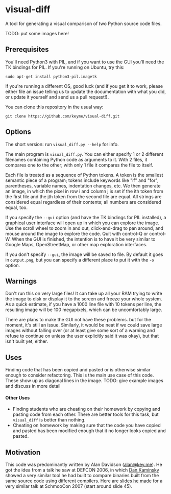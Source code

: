# visual-diff
A tool for generating a visual comparison of two Python source code files.

TODO: put some images here!

## Prerequisites
You'll need Python3 with PIL, and if you want to use the GUI you'll need the TK
bindings for PIL. If you're running on Ubuntu, try this:

```
sudo apt-get install python3-pil.imagetk
```

If you're running a different OS, good luck (and if you get it to work, please
either file an issue telling us to update the documentation with what you did,
or update it yourself and send us a pull request!).

You can clone this repository in the usual way:

```
git clone https://github.com/keyme/visual-diff.git
```

## Options
The short version: run `visual_diff.py --help` for info.

The main program is `visual_diff.py`. You can either specify 1 or 2 different
filenames containing Python code as arguments to it. With 2 files, it compares
one to the other; with only 1 file it compares the file to itself.

Each file is treated as a sequence of Python tokens. A token is the smallest
semantic piece of a program; tokens include keywords like "if" and "for",
parentheses, variable names, indentation changes, etc. We then generate an
image, in which the pixel in row i and column j is set if the ith token from
the first file and the jth token from the second file are equal. All strings
are considered equal regardless of their contents; all numbers are considered
equal, too.

If you specify the `--gui` option (and have the TK bindings for PIL installed),
a graphical user interface will open up in which you can explore the image. Use
the scroll wheel to zoom in and out, click-and-drag to pan around, and mouse
around the image to explore the code. Quit with control-Q or control-W. When
the GUI is finished, the intention is to have it be very similar to Google
Maps, OpenStreetMap, or other map exploration interfaces.

If you don't specify `--gui`, the image will be saved to file. By default it
goes in `output.png`, but you can specify a different place to put it with the
`-o` option.

## Warnings
Don't run this on very large files! It can take up all your RAM trying to write
the image to disk or display it to the screen and freeze your whole system. As
a quick estimate, if you have a 1000 line file with 10 tokens per line, the
resulting image will be 100 megapixels, which can be uncomfortably large.

There are plans to make the GUI not have these problems. but for the moment,
it's still an issue. Similarly, it would be neat if we could save large images
without falling over (or at least give some sort of a warning and refuse to
continue on unless the user explicitly said it was okay), but that isn't built
yet, either.

## Uses
Finding code that has been copied and pasted or is otherwise similar enough to
consider refactoring. This is the main use case of this code. These show up
as diagonal lines in the image. TODO: give example images and discuss in more
detail

#### Other Uses
- Finding students who are cheating on their homework by copying and pasting
  code from each other. There are better tools for this task, but `visual_diff`
  is better than nothing.
- Cheating on homework by making sure that the code you have copied and pasted
  has been modified enough that it no longer looks copied and pasted.

## Motivation
This code was predominantly written by Alan Davidson (alan@key.me). He got the
idea from a talk he saw at DEFCON 2006, in which [Dan
Kaminsky](https://dankaminsky.com/) showed a very similar tool he had built to
compare binaries built from the same source code using different compilers.
Here are [slides he made](http://www.slideshare.net/dakami/dmk-shmoo2007) for a
very similar talk at SchmooCon 2007 (start around slide 45).
